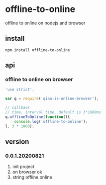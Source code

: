 # offline-to-online
offline to online on nodejs and browser

## install
```
npm install offline-to-online
```

## api
### offline to online on browser
```javascript
'use strict';

var q = require('qiao-is-online-browser');

// callback
// time, interval time, default is 3*1000ms
q.offlineToOnline(function(){
    console.log('offline-to-online');
}, 3 * 1000);
```

## version
### 0.0.1.20200821
1. init project
2. on browser ok
3. string offline online